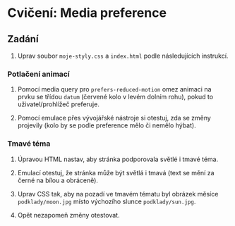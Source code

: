 # Cvičení: Media preference

## Zadání

1. Uprav soubor `moje-styly.css` a `index.html` podle následujících instrukcí.

### Potlačení animací

1. Pomocí media query pro `prefers-reduced-motion` omez animaci na prvku se třídou `datum` (červené kolo v levém dolním rohu), pokud to uživatel/prohlížeč preferuje.

1. Pomocí emulace přes vývojářské nástroje si otestuj, zda se změny projevily (kolo by se podle preference mělo či nemělo hýbat).

### Tmavé téma

1. Úpravou HTML nastav, aby stránka podporovala světlé i tmavé téma.

1. Emulací otestuj, že stránka může být světlá i tmavá (text se mění za černé na bílou a obráceně).

1. Uprav CSS tak, aby na pozadí ve tmavém tématu byl obrázek měsíce `podklady/moon.jpg` místo výchozího slunce `podklady/sun.jpg`.

1. Opět nezapomeň změny otestovat.
